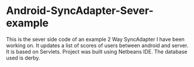 # Android-SyncAdapter-Sever-example
This is the sever side code of an example 2 Way SyncAdapter I have been working on. It updates a list of scores of users between android and server. It is based on Servlets. Project was built using Netbeans IDE. The database used is derby.